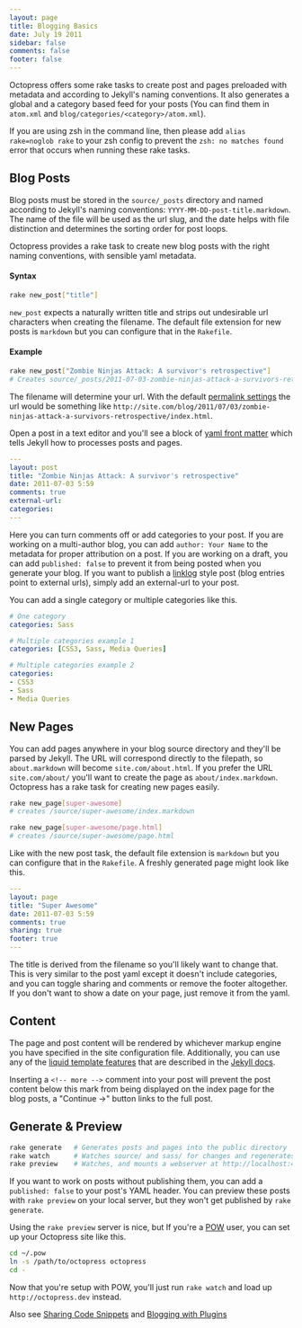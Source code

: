 ```yaml
---
layout: page
title: Blogging Basics
date: July 19 2011
sidebar: false
comments: false
footer: false
---
```


Octopress offers some rake tasks to create post and pages preloaded with metadata and according to Jekyll's naming conventions. It also generates a global and a category based feed for your posts (You can find them in `atom.xml` and `blog/categories/<category>/atom.xml`).

If you are using zsh in the command line, then please add `alias rake=noglob rake` to your zsh config to prevent the `zsh: no matches found` error that occurs when running these rake tasks.
## Blog Posts
Blog posts must be stored in the `source/_posts` directory and named according to Jekyll's naming conventions: `YYYY-MM-DD-post-title.markdown`. The name of the file will be used
as the url slug, and the date helps with file distinction and determines the sorting order for post loops.

Octopress provides a rake task to create new blog posts with the right naming conventions, with sensible yaml metadata.

#### Syntax

``` sh
rake new_post["title"]
```

`new_post` expects a naturally written title and strips out undesirable url characters when creating the filename.
The default file extension for new posts is `markdown` but you can configure that in the `Rakefile`.

#### Example

``` sh
rake new_post["Zombie Ninjas Attack: A survivor's retrospective"]
# Creates source/_posts/2011-07-03-zombie-ninjas-attack-a-survivors-retrospective.markdown
```

The filename will determine your url. With the default [permalink settings](http://jekyllrb.com/docs/permalinks/) the url would be something like
`http://site.com/blog/2011/07/03/zombie-ninjas-attack-a-survivors-retrospective/index.html`.

Open a post in a text editor and you'll see a block of [yaml front matter](http://jekyllrb.com/docs/frontmatter/)
which tells Jekyll how to processes posts and pages.

``` yaml
---
layout: post
title: "Zombie Ninjas Attack: A survivor's retrospective"
date: 2011-07-03 5:59
comments: true
external-url:
categories:
---
```

Here you can turn comments off or add categories to your post. If you are working on a multi-author blog, you can add `author: Your Name` to the
metadata for proper attribution on a post. If you are working on a draft, you can add `published: false` to prevent it from being posted when you generate your blog. If you want to publish a [linklog](/docs/blogging/linklog) style post (blog entries point to external urls), simply add an external-url to your post.

You can add a single category or multiple categories like this.

``` yaml
# One category
categories: Sass

# Multiple categories example 1
categories: [CSS3, Sass, Media Queries]

# Multiple categories example 2
categories:
- CSS3
- Sass
- Media Queries
```

## New Pages

You can add pages anywhere in your blog source directory and they'll be parsed by Jekyll. The URL will correspond directly to the filepath, so `about.markdown` will become `site.com/about.html`. If you prefer the URL `site.com/about/` you'll want to create the page as `about/index.markdown`.
Octopress has a rake task for creating new pages easily.

``` sh
rake new_page[super-awesome]
# creates /source/super-awesome/index.markdown

rake new_page[super-awesome/page.html]
# creates /source/super-awesome/page.html
```

Like with the new post task, the default file extension is `markdown` but you can configure that in the `Rakefile`. A freshly generated page might look like this.

``` yaml
---
layout: page
title: "Super Awesome"
date: 2011-07-03 5:59
comments: true
sharing: true
footer: true
---
```

The title is derived from the filename so you'll likely want to change that. This is very similar to the post yaml except it doesn't include categories, and you can toggle sharing and comments or remove the footer altogether. If you don't want to show a date on your page, just remove it from the yaml.

## Content

The page and post content will be rendered by whichever markup engine you have specified in the site configuration file.  Additionally, you can use any of the [liquid template features](https://github.com/Shopify/liquid/wiki/Liquid-for-Designers) that are described in the [Jekyll docs](http://jekyllrb.com/docs/variables/).

Inserting a `<!-- more -->` comment into your post will prevent the post content below this mark from being displayed on the index page for the blog posts, a "Continue →" button links to the full post.

## Generate & Preview

``` sh
rake generate   # Generates posts and pages into the public directory
rake watch      # Watches source/ and sass/ for changes and regenerates
rake preview    # Watches, and mounts a webserver at http://localhost:4000
```

If you want to work on posts without publishing them, you can add a `published: false` to your post's YAML header. You can preview these posts with `rake preview` on your local server, but they won't get published by `rake generate`.

Using the `rake preview` server is nice, but If you're a [POW](http://pow.cx) user, you can set up your Octopress site like this.

``` sh
cd ~/.pow
ln -s /path/to/octopress octopress
cd -
```

Now that you're setup with POW, you'll just run `rake watch` and load up `http://octopress.dev` instead.

Also see [Sharing Code Snippets](/docs/blogging/code) and [Blogging with Plugins](/docs/blogging/plugins)

